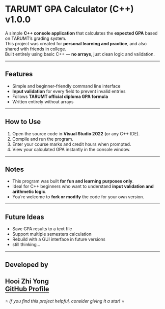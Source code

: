 # TARUMT GPA Calculator (C++) v1.0.0  

A simple **C++ console application** that calculates the **expected GPA** based on TARUMT’s grading system.  
This project was created for **personal learning and practice**, and also shared with friends in college.  
Built entirely using basic C++ — **no arrays**, just clean logic and validation.

---
## Features  
- Simple and beginner-friendly command line interface  
- **Input validation** for every field to prevent invalid entries  
- Follows **TARUMT official diploma GPA formula**  
- Written entirely without arrays  
---
## How to Use  
1. Open the source code in **Visual Studio 2022** (or any C++ IDE).  
2. Compile and run the program.  
3. Enter your course marks and credit hours when prompted.  
4. View your calculated GPA instantly in the console window.  
---
## Notes  
- This program was built **for fun and learning purposes only**.  
- Ideal for C++ beginners who want to understand **input validation and arithmetic logic**.  
- You’re welcome to **fork or modify** the code for your own version.  
---
## Future Ideas  
- Save GPA results to a text file  
- Support multiple semesters calculation  
- Rebuild with a GUI interface in future versions
- still thinking...
---
## Developed by
**Hooi Zhi Yong**  
[GitHub Profile](https://github.com/HooiZhiYong)  
---
⭐ *If you find this project helpful, consider giving it a star!* ⭐
